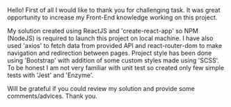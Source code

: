 Hello! First of all I would like to thank you for challenging task. It was great opportunity to increase my Front-End knowledge working on this project. 

My solution created using ReactJS and 'create-react-app' so NPM (NodeJS) is required to launch this project on local machine. I have also used 'axios' to fetch data from provided API and react-router-dom to make navigation and redirection between pages. Project style has been done using 'Bootstrap' with addition of some custom styles made using 'SCSS'. To be honest I am not very familiar with unit test so created only few simple tests with 'Jest' and 'Enzyme'.

Will be grateful if you could review my solution and provide some comments/advices.
Thank you.
